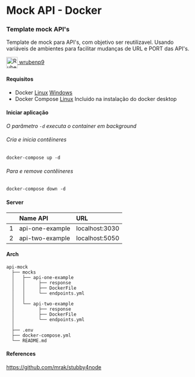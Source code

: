 # Mock API - Docker

### Template mock API's

Template de mock para API's, com objetivo ser reutilizavel.
Usando variáveis de ambientes para facilitar mudanças de URL e PORT das API's.

[<img align="center" alt="Ruben-Python" height="30" src="https://cdn.jsdelivr.net/gh/devicons/devicon/icons/github/github-original.svg"> wrubenp9](https://github.com/wrubenp9)

#### Requisitos

- Docker
  [Linux](https://docs.docker.com/desktop/install/ubuntu/)
  [Windows](https://docs.docker.com/desktop/install/windows-install/)
  <br/>
- Docker Compose
  [Linux](https://docs.docker.com/compose/install/linux/)
  Incluido na instalação do docker desktop

#### Iniciar aplicação

_O parâmetro `-d` executa o container em background_

###### Cria e inicia contêineres

```
docker-compose up -d
```

###### Para e remove contêineres

```
docker-compose down -d
```

#### Server

|     | Name API        | URL            |
| :-- | :-------------- | :------------- |
| 1   | api-one-example | localhost:3030 |
| 2   | api-two-example | localhost:5050 |

#### Arch

```
api-mock
  ├── mocks
  │   ├── api-one-example
  │   │     ├── response
  │   │     ├── DockerFile
  │   │     └── endpoints.yml
  │   │
  │   └── api-two-example
  │         ├── response
  │         ├── DockerFile
  │         └── endpoints.yml
  │
  ├── .env
  ├── docker-compose.yml
  └── README.md
```

#### References

https://github.com/mrak/stubby4node
